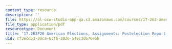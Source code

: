 ```yaml
---
content_type: resource
description: ''
file: https://ol-ocw-studio-app-qa.s3.amazonaws.com/courses/17-263-american-elections-fall-2020/cf3ecd5380ca63fb2026549c3d676e5b_MIT17_263F20_Postelection.pdf
file_type: application/pdf
resourcetype: Document
title: '17.263F20 American Elections, Assignments: Postelection Report'
uid: cf3ecd53-80ca-63fb-2026-549c3d676e5b
---
```

